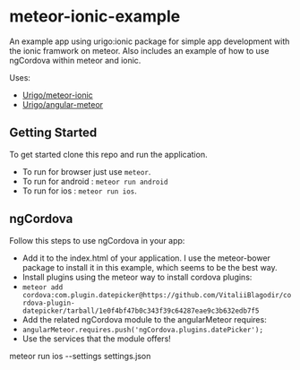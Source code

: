 meteor-ionic-example
====================

An example app using urigo:ionic package for simple app development with the ionic framwork on meteor. Also includes an example of how to use ngCordova within meteor and ionic.

Uses:
* [Urigo/meteor-ionic](https://github.com/Urigo/meteor-ionic)
* [Urigo/angular-meteor](https://github.com/Urigo/angular-meteor)

## Getting Started

To get started clone this repo and run the application.

* To run for browser just use `meteor`.
* To run for android : `meteor run android` 
* To run for ios : `meteor run ios`.

## ngCordova

Follow this steps to use ngCordova in your app:
* Add it to the index.html of your application. I use the meteor-bower package to install it in this example, which seems to be the best way.
* Install plugins using the meteor way to install cordova plugins:
 * `meteor add cordova:com.plugin.datepicker@https://github.com/VitaliiBlagodir/cordova-plugin-datepicker/tarball/1e0f4bf47b0c343f39c64287eae9c3b632edb7f5`
* Add the related ngCordova module to the angularMeteor requires:
 * `angularMeteor.requires.push('ngCordova.plugins.datePicker');`
* Use the services that the module offers!


meteor run ios --settings settings.json